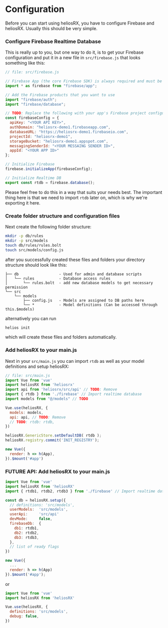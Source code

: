 # Configuration

Before you can start using heliosRX, you have to configure Firebase and heliosRX.
Usually this should be very simple.

### Configure Firebase Realtime Database

This is really up to you, but one way to do it, is to get your Firebase
configuration and put it in a new file in `src/firebase.js` that looks
something like this:

```js
// file: src/firebase.js

// Firebase App (the core Firebase SDK) is always required and must be listed first
import * as firebase from "firebase/app";

// Add the Firebase products that you want to use
import "firebase/auth";
import "firebase/database";

// TODO: Replace the following with your app's Firebase project configuration
const firebaseConfig = {
  apiKey: "<YOUR API KEY>",
  authDomain: "heliosrx-demo1.firebaseapp.com",
  databaseURL: "https://heliosrx-demo1.firebaseio.com",
  projectId: "heliosrx-demo1",
  storageBucket: "heliosrx-demo1.appspot.com",
  messagingSenderId: "<YOUR MESSAING SENDER ID>",
  appId: "<YOUR APP ID>"
};

// Initialize Firebase
firebase.initializeApp(firebaseConfig);

// Initialize Realtime DB
export const rtdb = firebase.database();
```

Please feel free to do this in a way that suits your needs best.
The important thing here is that we need to import `rtdb` later on,
which is why we're exporting it here.

### Create folder structure and configuration files

Next create the following folder structure:

```bash
mkdir -p db/rules
mkdir -p src/models
touch db/rules/rules.bolt
touch src/models/config.js
```

after you successfully created these files and folders your directory structure
should look like this:

```
├── db                  - Used for admin and database scripts
│   └── rules           - Database access rules
│       └── rules.bolt  - add new database models to get necessary permission
└── src              
    └── models
        ├── config.js   - Models are assigned to DB paths here
        └── *           - Model definitions (Can be accessed through this.$models)
```

alternatively you can run

```bash
helios init
```

which will create these files and folders automatically.

### Add heliosRX to your main.js

Next in your `src/main.js` you can import `rtdb` as well as your model
definitions and setup heliosRX:

```js
// file: src/main.js
import Vue from 'vue'
import heliosRX from 'heliosrx'
import api from 'heliosrx/src/api' // TODO: Remove
import { rtdb } from './firebase' // Import realtime database
import models from "@/models" // TODO

Vue.use(heliosRX, {
  models: models,
  api: api, // TODO: Remove
  // TODO: rtdb: rtdb,
})

heliosRX.GenericStore.setDefaultDB( rtdb );
heliosRX.registry.commit('INIT_REGISTRY');

new Vue({
  render: h => h(App),
}).$mount('#app')
```

### FUTURE API: Add heliosRX to your main.js

```js
import Vue from 'vue'
import heliosRX from 'heliosRX'
import { rtdb1, rtdb2, rtdb3 } from './firebase' // Import realtime database

const db = heliosRX.setup({
  // definitions: 'src/models',
  userModels:  'src/models',
  userApi:     'src/api'
  devMode:     false,
  firebaseDb:  {
    db1: rtdb1,
    db2: rtdb2,
    db3: rtdb3,
  },
  // list of ready flags
})

new Vue({
  ...
  render: h => h(App)
}).$mount('#app');
```

or

```js
import Vue from 'vue'
import heliosRX from 'heliosRX'

Vue.use(heliosRX, {
  definitions: 'src/models',
  debug: false,
})
```
